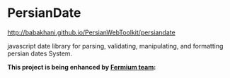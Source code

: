 PersianDate
===========

http://babakhani.github.io/PersianWebToolkit/persiandate


javascript date library for parsing, validating, manipulating, and formatting persian dates System.

**This project is being enhanced by [Fermium team](http://fermium.co):**
